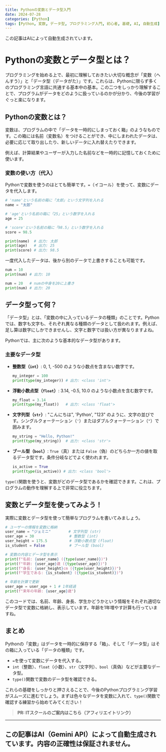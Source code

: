 ```yaml
---
title: Pythonの変数とデータ型入門
date: 2024-07-28
categories: [Python]
tags: [Python, 変数, データ型, プログラミング入門, 初心者, 基礎, AI, 自動生成]
---
```


この記事はAIによって自動生成されています。

# Pythonの変数とデータ型とは？

プログラミングを始める上で、最初に理解しておきたい大切な概念が「変数（へんすう）」と「データ型（データがた）」です。これらは、Pythonに限らず多くのプログラミング言語に共通する基本中の基本。この二つをしっかり理解することで、プログラムがデータをどのように扱っているのかが分かり、今後の学習がぐっと楽になります。

## Pythonの変数とは？

変数は、プログラムの中で「データを一時的にしまっておく箱」のようなものです。この箱には名前（変数名）をつけることができ、中にしまわれたデータは、必要に応じて取り出したり、新しいデータに入れ替えたりできます。

例えば、計算結果やユーザーが入力した名前などを一時的に記憶しておくために使います。

### 変数の使い方（代入）

Pythonで変数を使うのはとても簡単です。`=`（イコール）を使って、変数にデータを代入します。

```python
# 'name'という名前の箱に「太郎」という文字列を入れる
name = "太郎"

# 'age'という名前の箱に「25」という数字を入れる
age = 25

# 'score'という名前の箱に「98.5」という数字を入れる
score = 98.5

print(name)  # 出力: 太郎
print(age)   # 出力: 25
print(score) # 出力: 98.5
```

一度代入したデータは、後から別のデータで上書きすることも可能です。

```python
num = 10
print(num) # 出力: 10

num = 20   # numの中身を20に上書き
print(num) # 出力: 20
```

## データ型って何？

「データ型」とは、「変数の中に入っているデータの種類」のことです。Pythonでは、数字も文字も、それぞれ異なる種類のデータとして扱われます。例えば、足し算は数字にしかできませんし、文字と数字では扱い方が異なりますよね。

Pythonでは、主に次のような基本的なデータ型があります。

### 主要なデータ型

*   **整数型（`int`）**: 0, 1, -500 のような小数点を含まない数字です。
    ```python
    my_integer = 100
    print(type(my_integer)) # 出力: <class 'int'>
    ```
*   **浮動小数点型（`float`）**: 3.14, -0.5, 10.0 のような小数点を含む数字です。
    ```python
    my_float = 3.14
    print(type(my_float))   # 出力: <class 'float'>
    ```
*   **文字列型（`str`）**: "こんにちは", 'Python', "123" のように、文字の並びです。シングルクォーテーション（`'`）またはダブルクォーテーション（`"`）で囲みます。
    ```python
    my_string = "Hello, Python!"
    print(type(my_string))  # 出力: <class 'str'>
    ```
*   **ブール型（`bool`）**: `True`（真）または `False`（偽）のどちらか一方の値を取るデータ型です。条件分岐などでよく使われます。
    ```python
    is_active = True
    print(type(is_active)) # 出力: <class 'bool'>
    ```

`type()`関数を使うと、変数がどのデータ型であるかを確認できます。これは、プログラムの動作を理解する上で非常に役立ちます。

## 変数とデータ型を使ってみよう！

実際に変数とデータ型を使って簡単なプログラムを書いてみましょう。

```python
# ユーザーの情報を変数に格納
user_name = "ジェミニ"        # 文字列型 (str)
user_age = 30                # 整数型 (int)
user_height = 175.5          # 浮動小数点型 (float)
is_student = False           # ブール型 (bool)

# 変数の内容とデータ型を表示
print(f"名前: {user_name} ({type(user_name)})")
print(f"年齢: {user_age}歳 ({type(user_age)})")
print(f"身長: {user_height}cm ({type(user_height)})")
print(f"学生である: {is_student} ({type(is_student)})")

# 年齢を計算で更新
user_age = user_age + 1 # 1年経過
print(f"来年の年齢: {user_age}歳")
```

このコードでは、名前、年齢、身長、学生かどうかという情報をそれぞれ適切なデータ型で変数に格納し、表示しています。年齢を1年増やす計算も行っていますね。

## まとめ

Pythonの「変数」はデータを一時的に保存する「箱」、そして「データ型」はその箱に入っている「データの種類」です。

*   `=`を使って変数にデータを代入する。
*   `int`（整数）、`float`（小数）、`str`（文字列）、`bool`（真偽）などが主要なデータ型。
*   `type()`関数で変数のデータ型を確認できる。

これらの基礎をしっかりと押さえることで、今後のPythonプログラミング学習がスムーズに進むでしょう。まずは色々なデータを変数に入れて、`type()`関数で確認する練習から始めてみてください！
> **PR: ITスクールのご案内はこちら（アフィリエイトリンク）**

---
この記事はAI（Gemini API）によって自動生成されています。内容の正確性は保証されません。
---
